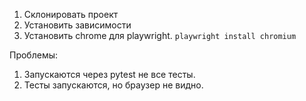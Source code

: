1. Склонировать проект
2. Установить зависимости
3. Установить chrome для playwright. `playwright install chromium`

Проблемы:
1. Запускаются через pytest не все тесты. 
2. Тесты запускаются, но браузер не видно.